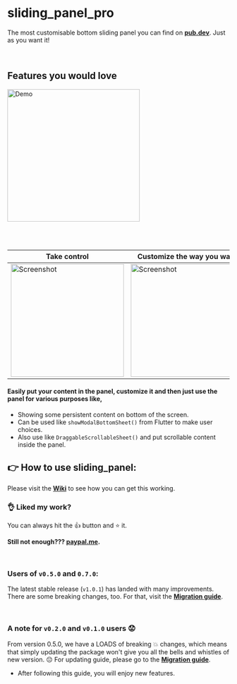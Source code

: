 # sliding_panel_pro

The most customisable bottom sliding panel you can find on [**pub.dev**](https://pub.dev/packages/sliding_panel_pro). Just as you want it!

<br>

Features you would love
---
<img width="300px" alt="Demo" src="https://raw.githubusercontent.com/RaviKavaiya/sliding_panel/master/demo/anim_demo.gif"/>

<br><br>

Take control | Customize the way you want | Various purposes
--- | --- | ---
<img width="256px" alt="Screenshot" src="https://raw.githubusercontent.com/RaviKavaiya/sliding_panel/master/demo/customization.png"/> | <img width="256px" alt="Screenshot" src="https://raw.githubusercontent.com/RaviKavaiya/sliding_panel/master/demo/gradients.png"/> | <img width="256px" alt="Screenshot" src="https://raw.githubusercontent.com/RaviKavaiya/sliding_panel/master/demo/modal.png"/>

#### Easily put your content in the panel, customize it and then just use the panel for various purposes like, 
- Showing some persistent content on bottom of the screen.
- Can be used like `showModalBottomSheet()` from Flutter to make user choices.
- Also use like `DraggableScrollableSheet()` and put scrollable content inside the panel.

## :point_right: How to use sliding_panel:
Please visit the [**Wiki**](https://github.com/RaviKavaiya/sliding_panel/wiki) to see how you can get this working.

### :ok_hand: Liked my work?
You can always hit the :+1: button and :star: it. 

**Still not enough??? [paypal.me](https://www.paypal.me/ravikavaiya).** 

<br>

### Users of `v0.5.0` and `0.7.0`:
The latest stable release (`v1.0.1`) has landed with many improvements. There are some breaking changes, too. For that, visit the [**Migration guide**](https://github.com/RaviKavaiya/sliding_panel/wiki/Migration-guide).

<br>

### A note for `v0.2.0` and `v0.1.0` users :worried:
From version 0.5.0, we have a LOADS of breaking :boom: changes, which means that simply updating the package won't give you all the bells and whistles of new version. :pensive: For updating guide, please go to the [**Migration guide**](https://github.com/RaviKavaiya/sliding_panel/wiki/Migration-guide).
- After following this guide, you will enjoy new features.